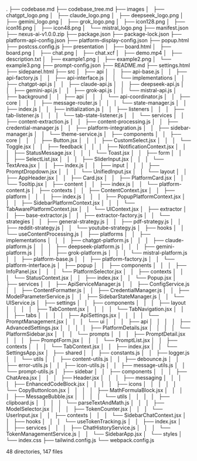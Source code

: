 .
├── codebase.md
├── codebase_tree.md
├── images
│   ├── chatgpt_logo.png
│   ├── claude_logo.png
│   ├── deepseek_logo.png
│   ├── gemini_logo.png
│   ├── grok_logo.png
│   ├── icon128.png
│   ├── icon16.png
│   ├── icon48.png
│   └── mistral_logo.png
├── manifest.json
├── nexus-ai-v1.0.0.zip
├── package.json
├── package-lock.json
├── platform-api-config.json
├── platform-display-config.json
├── popup.html
├── postcss.config.js
├── presentation
│   ├── board.html
│   ├── board.png
│   ├── chat.png
│   ├── chat.xcf
│   ├── demo.mp4
│   ├── description.txt
│   ├── example1.png
│   ├── example2.png
│   └── example3.png
├── prompt-config.json
├── README.md
├── settings.html
├── sidepanel.html
├── src
│   ├── api
│   │   ├── api-base.js
│   │   ├── api-factory.js
│   │   ├── api-interface.js
│   │   └── implementations
│   │       ├── chatgpt-api.js
│   │       ├── claude-api.js
│   │       ├── deepseek-api.js
│   │       ├── gemini-api.js
│   │       ├── grok-api.js
│   │       └── mistral-api.js
│   ├── background
│   │   ├── api
│   │   │   └── api-coordinator.js
│   │   ├── core
│   │   │   ├── message-router.js
│   │   │   └── state-manager.js
│   │   ├── index.js
│   │   ├── initialization.js
│   │   ├── listeners
│   │   │   ├── tab-listener.js
│   │   │   └── tab-state-listener.js
│   │   └── services
│   │       ├── content-extraction.js
│   │       ├── content-processing.js
│   │       ├── credential-manager.js
│   │       ├── platform-integration.js
│   │       ├── sidebar-manager.js
│   │       └── theme-service.js
│   ├── components
│   │   ├── core
│   │   │   ├── Button.jsx
│   │   │   ├── CustomSelect.jsx
│   │   │   └── Toggle.jsx
│   │   ├── feedback
│   │   │   ├── NotificationContext.jsx
│   │   │   ├── StatusMessage.jsx
│   │   │   └── Toast.jsx
│   │   ├── form
│   │   │   ├── SelectList.jsx
│   │   │   ├── SliderInput.jsx
│   │   │   └── TextArea.jsx
│   │   ├── index.js
│   │   ├── input
│   │   │   ├── PromptDropdown.jsx
│   │   │   └── UnifiedInput.jsx
│   │   └── layout
│   │       ├── AppHeader.jsx
│   │       ├── Card.jsx
│   │       ├── PlatformCard.jsx
│   │       └── Tooltip.jsx
│   ├── content
│   │   ├── index.js
│   │   └── platform-content.js
│   ├── contexts
│   │   ├── ContentContext.jsx
│   │   ├── platform
│   │   │   ├── index.js
│   │   │   ├── PopupPlatformContext.jsx
│   │   │   ├── SidebarPlatformContext.jsx
│   │   │   └── TabAwarePlatformContext.jsx
│   │   └── UIContext.jsx
│   ├── extractor
│   │   ├── base-extractor.js
│   │   ├── extractor-factory.js
│   │   └── strategies
│   │       ├── general-strategy.js
│   │       ├── pdf-strategy.js
│   │       ├── reddit-strategy.js
│   │       └── youtube-strategy.js
│   ├── hooks
│   │   └── useContentProcessing.js
│   ├── platforms
│   │   ├── implementations
│   │   │   ├── chatgpt-platform.js
│   │   │   ├── claude-platform.js
│   │   │   ├── deepseek-platform.js
│   │   │   ├── gemini-platform.js
│   │   │   ├── grok-platform.js
│   │   │   └── mistral-platform.js
│   │   ├── platform-base.js
│   │   ├── platform-factory.js
│   │   └── platform-interface.js
│   ├── popup
│   │   ├── components
│   │   │   ├── InfoPanel.jsx
│   │   │   └── PlatformSelector.jsx
│   │   ├── contexts
│   │   │   └── StatusContext.jsx
│   │   ├── index.jsx
│   │   └── Popup.jsx
│   ├── services
│   │   ├── ApiServiceManager.js
│   │   ├── ConfigService.js
│   │   ├── ContentFormatter.js
│   │   ├── CredentialManager.js
│   │   ├── ModelParameterService.js
│   │   ├── SidebarStateManager.js
│   │   └── UIService.js
│   ├── settings
│   │   ├── components
│   │   │   ├── layout
│   │   │   │   ├── TabContent.jsx
│   │   │   │   └── TabNavigation.jsx
│   │   │   ├── tabs
│   │   │   │   ├── ApiSettings.jsx
│   │   │   │   └── PromptManagement.jsx
│   │   │   └── ui
│   │   │       ├── api
│   │   │       │   ├── AdvancedSettings.jsx
│   │   │       │   ├── PlatformDetails.jsx
│   │   │       │   └── PlatformSidebar.jsx
│   │   │       └── prompts
│   │   │           ├── PromptDetail.jsx
│   │   │           ├── PromptForm.jsx
│   │   │           └── PromptList.jsx
│   │   ├── contexts
│   │   │   └── TabContext.jsx
│   │   ├── index.jsx
│   │   └── SettingsApp.jsx
│   ├── shared
│   │   ├── constants.js
│   │   ├── logger.js
│   │   └── utils
│   │       ├── content-utils.js
│   │       ├── debounce.js
│   │       ├── error-utils.js
│   │       ├── icon-utils.js
│   │       ├── message-utils.js
│   │       └── prompt-utils.js
│   ├── sidebar
│   │   ├── components
│   │   │   ├── ChatArea.jsx
│   │   │   ├── Header.jsx
│   │   │   ├── messaging
│   │   │   │   ├── EnhancedCodeBlock.jsx
│   │   │   │   ├── icons
│   │   │   │   │   └── CopyButtonIcon.jsx
│   │   │   │   ├── MathFormulaBlock.jsx
│   │   │   │   ├── MessageBubble.jsx
│   │   │   │   └── utils
│   │   │   │       ├── clipboard.js
│   │   │   │       └── parseTextAndMath.js
│   │   │   ├── ModelSelector.jsx
│   │   │   ├── TokenCounter.jsx
│   │   │   └── UserInput.jsx
│   │   ├── contexts
│   │   │   └── SidebarChatContext.jsx
│   │   ├── hooks
│   │   │   └── useTokenTracking.js
│   │   ├── index.jsx
│   │   ├── services
│   │   │   ├── ChatHistoryService.js
│   │   │   └── TokenManagementService.js
│   │   └── SidebarApp.jsx
│   └── styles
│       └── index.css
├── tailwind.config.js
└── webpack.config.js

48 directories, 147 files
